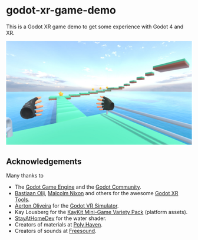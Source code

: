 # godot-xr-game-demo

This is a Godot XR game demo to get some experience with Godot 4 and XR.

![godot-xr-game-demo.jpg](godot-xr-game-demo.jpg)

## Acknowledgements

Many thanks to

* The [Godot Game Engine](https://godotengine.org/) and the [Godot Community](https://godotengine.org/community/).
* [Bastiaan Olij](https://github.com/BastiaanOlij), [Malcolm Nixon](https://github.com/Malcolmnixon) and others for the awesome [Godot XR Tools](https://github.com/GodotVR/godot-xr-tools).
* [Aerton Oliveira](https://github.com/Cafezinhu) for the [Godot VR Simulator](https://github.com/Cafezinhu/godot-vr-simulator).
* Kay Lousberg for the [KayKit Mini-Game Variety Pack](https://kaylousberg.itch.io/kay-kit-mini-game-variety-pack) (platform assets).
* [StayAtHomeDev](https://stayathomedev.com/) for the water shader.
* Creators of materials at [Poly Haven](https://polyhaven.com).
* Creators of sounds at [Freesound](https://freesound.org/).


